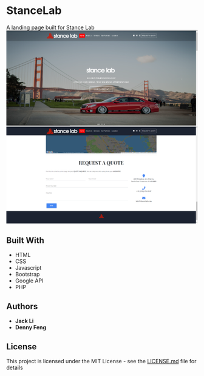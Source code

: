 # StanceLab
A landing page built for Stance Lab  
![Home](img/sample/home.png)  
![Quote](img/sample/quote.png)  

## Built With

* HTML
* CSS
* Javascript
* Bootstrap
* Google API
* PHP

## Authors

* **Jack Li**
* **Denny Feng**

## License

This project is licensed under the MIT License - see the [LICENSE.md](LICENSE.md) file for details
